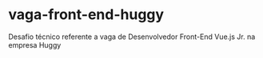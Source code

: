 # vaga-front-end-huggy
Desafio técnico referente a vaga de Desenvolvedor Front-End Vue.js Jr. na empresa Huggy
